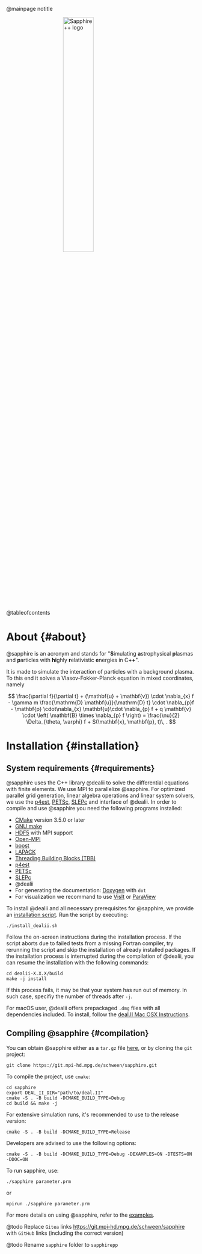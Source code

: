 @mainpage notitle

<img src="sapphire-logo-text.png" alt="Sapphire++ logo" style="display:block;
margin: 0 auto; width:40%">

@tableofcontents


# About {#about}

@sapphire is an acronym and stands for \"<strong>S</strong>imulating
<strong>a</strong>strophysical <strong>p</strong>lasmas and
<strong>p</strong>articles with <strong>hi</strong>ghly
<strong>r</strong>elativistic <strong>e</strong>nergies in
C<strong>++</strong>\".

It is made to simulate the interaction of particles with a background plasma. To
this end it solves a Vlasov-Fokker-Planck equation in mixed coordinates, namely

$$
  \frac{\partial f}{\partial t} + (\mathbf{u} + \mathbf{v}) \cdot \nabla_{x} f -
  \gamma m \frac{\mathrm{D} \mathbf{u}}{\mathrm{D} t} \cdot \nabla_{p}f -
  \mathbf{p} \cdot\nabla_{x} \mathbf{u}\cdot \nabla_{p} f +
  q \mathbf{v} \cdot \left( \mathbf{B} \times \nabla_{p} f \right) =
  \frac{\nu}{2} \Delta_{\theta, \varphi} f + S(\mathbf{x}, \mathbf{p}, t)\, .
$$


# Installation {#installation}


## System requirements {#requirements}


@sapphire uses the C++ library @dealii to solve the differential equations with
finite elements. We use MPI to parallelize @sapphire. For optimized parallel
grid generation, linear algebra operations and linear system solvers, we use the
[p4est](https://www.p4est.org), [PETSc](https://petsc.org),
[SLEPc](https://slepc.upv.es) and interface of @dealii.
In order to compile and use @sapphire you need the following programs installed:

- [CMake](http://www.cmake.org/) version 3.5.0 or later
- [GNU make](http://www.gnu.org/software/make/)
- [HDF5](https://www.hdfgroup.org/solutions/hdf5/) with MPI support
- [Open-MPI](https://www.open-mpi.org)
- [boost](https://www.boost.org)
- [LAPACK](https://www.netlib.org/lapack/)
- [Threading Building Blocks (TBB)](https://github.com/oneapi-src/oneTBB)
- [p4est](https://www.p4est.org)
- [PETSc](https://petsc.org)
- [SLEPc](https://slepc.upv.es)
- @dealii
- For generating the documentation: [Doxygen](https://www.doxygen.nl) with `dot`
- For visualization we recommand to use [VisIt](http://www.llnl.gov/visit/) or
  [ParaView](http://www.paraview.org/)

To install @dealii and all necessary prerequisites for @sapphire, we provide an
[installation script](https://git.mpi-hd.mpg.de/schween/sapphire/install_dealii.sh).
Run the script by executing:

```shell
./install_dealii.sh
```

Follow the on-screen instructions during the installation process. If the script
aborts due to failed tests from a missing Fortran compiler, try rerunning the
script and skip the installation of already installed packages. If the
installation process is interrupted during the compilation of @dealii, you can
resume the installation with the following commands:


```shell
cd dealii-X.X.X/build
make -j install
```
If this process fails, it may be that your system has run out of memory. In 
such case, specifiy the number of threads after `-j`.

For macOS user, @dealii offers prepackaged `.dmg` files with all dependencies
included. To install, follow the
[deal.II Mac OSX Instructions](https://github.com/dealii/dealii/wiki/MacOSX).


## Compiling @sapphire {#compilation}

You can obtain @sapphire either as a `tar.gz` file
[here](https://git.mpi-hd.mpg.de/schween/sapphire/releases/latest), or by
cloning the `git` project:

```shell
git clone https://git.mpi-hd.mpg.de/schween/sapphire.git
```

To compile the project, use `cmake`:

```shell
cd sapphire
export DEAL_II_DIR="path/to/deal.II"
cmake -S . -B build -DCMAKE_BUILD_TYPE=Debug
cd build && make -j
```

For extensive simulation runs, it's recommended to use to the release version:

```shell
cmake -S . -B build -DCMAKE_BUILD_TYPE=Release
```

Developers are advised to use the following options:

```shell
cmake -S . -B build -DCMAKE_BUILD_TYPE=Debug -DEXAMPLES=ON -DTESTS=ON -DDOC=ON
```

To run sapphire, use:

```shell
./sapphire parameter.prm
```

or

```shell
mpirun ./sapphire parameter.prm
```

For more details on using @sapphire, refer to the [examples](#examples).

@todo Replace `Gitea` links <https://git.mpi-hd.mpg.de/schween/sapphire> with
`GitHub` links (including the correct version)

@todo Rename `sapphire` folder to `sapphirepp`
